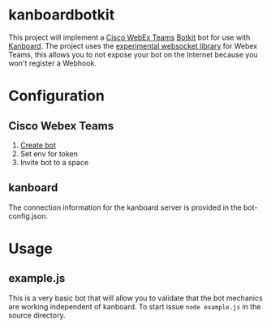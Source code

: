 # kanboardbotkit
This project will implement a [Cisco WebEx Teams](https://teams.webex.com/signin) [Botkit](https://botkit.ai) bot for use with [Kanboard](https://kanboard.org/). The project uses the [experimental websocket library](https://github.com/marchfederico/ciscospark-websocket-events) for Webex Teams, this allows you to not expose your bot on the Internet because you won't register a Webhook. 

# Configuration
## Cisco Webex Teams
1. [Create bot](https://developer.webex.com/my-apps/new/bot)
2. Set env for token
3. Invite bot to a space

## kanboard
The connection information for the kanboard server is provided in the bot-config.json.

# Usage
## example.js
This is a very basic bot that will allow you to validate that the bot mechanics are working independent of kanboard.
To start issue `node example.js` in the source directory.